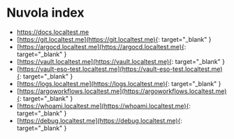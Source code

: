 # Nuvola index

- <https://docs.localtest.me>
- [https://git.localtest.me](https://git.localtest.me){: target="_blank" }
- [https://argocd.localtest.me](https://argocd.localtest.me){: target="_blank" }
- [https://vault.localtest.me](https://vault.localtest.me){: target="_blank" }
- [https://vault-eso-test.localtest.me](https://vault-eso-test.localtest.me){: target="_blank" }
- [https://logs.localtest.me](https://logs.localtest.me){: target="_blank" }
- [https://argoworkflows.localtest.me](https://argoworkflows.localtest.me){: target="_blank" }
- [https://whoami.localtest.me](https://whoami.localtest.me){: target="_blank" }
- [https://debug.localtest.me](https://debug.localtest.me){: target="_blank" }
